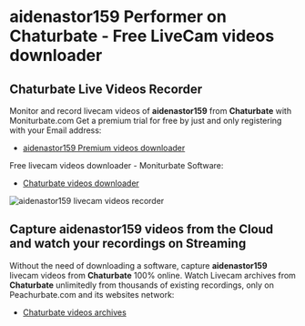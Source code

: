 # aidenastor159 Performer on Chaturbate - Free LiveCam videos downloader

## Chaturbate Live Videos Recorder

Monitor and record livecam videos of **aidenastor159** from **Chaturbate** with Moniturbate.com
Get a premium trial for free by just and only registering with your Email address:
* [aidenastor159 Premium videos downloader](https://moniturbate.com/request-demo-licence-key.html)

Free livecam videos downloader - Moniturbate Software:
* [Chaturbate videos downloader](https://moniturbate.com/moniturbate-download-software.html)

![aidenastor159 livecam videos recorder](https://peachurnet.com/templates/moniturbate-software.png)


## Capture aidenastor159 videos from the Cloud and watch your recordings on Streaming

Without the need of downloading a software, capture **aidenastor159** livecam videos from **Chaturbate** 100% online.
Watch Livecam archives from **Chaturbate** unlimitedly from thousands of existing recordings, only on Peachurbate.com and its websites network:
* [Chaturbate videos archives](https://peachurnet.com/)